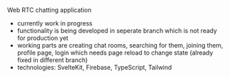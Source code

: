 Web RTC chatting application

- currently work in progress
- functionality is being developed in seperate branch which is not ready for production yet
- working parts are creating chat rooms, searching for them, joining them, profile page, login which needs page reload to change state (already fixed in different branch)
- technologies: SvelteKit, Firebase, TypeScript, Tailwind

